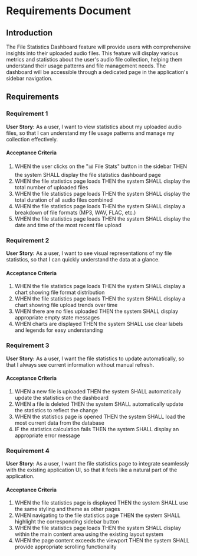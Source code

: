 # Requirements Document

## Introduction

The File Statistics Dashboard feature will provide users with comprehensive insights into their uploaded audio files. This feature will display various metrics and statistics about the user's audio file collection, helping them understand their usage patterns and file management needs. The dashboard will be accessible through a dedicated page in the application's sidebar navigation.

## Requirements

### Requirement 1

**User Story:** As a user, I want to view statistics about my uploaded audio files, so that I can understand my file usage patterns and manage my collection effectively.

#### Acceptance Criteria

1. WHEN the user clicks on the "📊 File Stats" button in the sidebar THEN the system SHALL display the file statistics dashboard page
2. WHEN the file statistics page loads THEN the system SHALL display the total number of uploaded files
3. WHEN the file statistics page loads THEN the system SHALL display the total duration of all audio files combined
4. WHEN the file statistics page loads THEN the system SHALL display a breakdown of file formats (MP3, WAV, FLAC, etc.)
5. WHEN the file statistics page loads THEN the system SHALL display the date and time of the most recent file upload

### Requirement 2

**User Story:** As a user, I want to see visual representations of my file statistics, so that I can quickly understand the data at a glance.

#### Acceptance Criteria

1. WHEN the file statistics page loads THEN the system SHALL display a chart showing file format distribution
2. WHEN the file statistics page loads THEN the system SHALL display a chart showing file upload trends over time
3. WHEN there are no files uploaded THEN the system SHALL display appropriate empty state messages
4. WHEN charts are displayed THEN the system SHALL use clear labels and legends for easy understanding

### Requirement 3

**User Story:** As a user, I want the file statistics to update automatically, so that I always see current information without manual refresh.

#### Acceptance Criteria

1. WHEN a new file is uploaded THEN the system SHALL automatically update the statistics on the dashboard
2. WHEN a file is deleted THEN the system SHALL automatically update the statistics to reflect the change
3. WHEN the statistics page is opened THEN the system SHALL load the most current data from the database
4. IF the statistics calculation fails THEN the system SHALL display an appropriate error message

### Requirement 4

**User Story:** As a user, I want the file statistics page to integrate seamlessly with the existing application UI, so that it feels like a natural part of the application.

#### Acceptance Criteria

1. WHEN the file statistics page is displayed THEN the system SHALL use the same styling and theme as other pages
2. WHEN navigating to the file statistics page THEN the system SHALL highlight the corresponding sidebar button
3. WHEN the file statistics page loads THEN the system SHALL display within the main content area using the existing layout system
4. WHEN the page content exceeds the viewport THEN the system SHALL provide appropriate scrolling functionality
